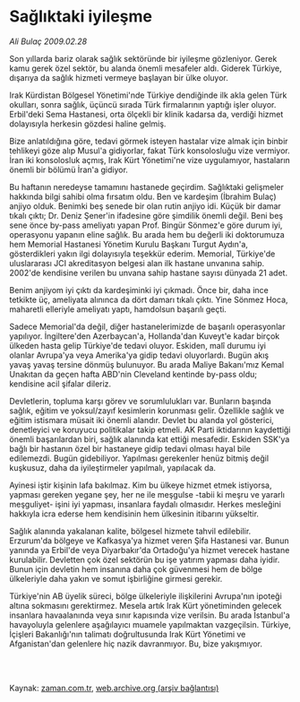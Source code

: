 # Sağlıktaki iyileşme

*Ali Bulaç 2009.02.28*

<td class="columnist-detail">
<p>Son yıllarda bariz olarak sağlık sektöründe bir iyileşme gözleniyor. Gerek kamu gerek özel sektör, bu alanda önemli mesafeler aldı. Giderek Türkiye, dışarıya da sağlık hizmeti vermeye başlayan bir ülke oluyor.</p>
<p>
<div id="haberMetinDiv">
<p> Irak Kürdistan Bölgesel Yönetimi'nde Türkiye dendiğinde ilk akla gelen Türk okulları, sonra sağlık, üçüncü sırada Türk firmalarının yaptığı işler oluyor. Erbil'deki Sema Hastanesi, orta ölçekli bir klinik kadarsa da, verdiği hizmet dolayısıyla herkesin gözdesi haline gelmiş. 
<p>Bize anlatıldığına göre, tedavi görmek isteyen hastalar vize almak için binbir tehlikeyi göze alıp Musul'a gidiyorlar, fakat Türk konsolosluğu vize vermiyor. İran iki konsolosluk açmış, Irak Kürt Yönetimi'ne vize uygulamıyor, hastaların önemli bir bölümü İran'a gidiyor.
<p>Bu haftanın neredeyse tamamını hastanede geçirdim. Sağlıktaki gelişmeler hakkında bilgi sahibi olma fırsatım oldu. Ben ve kardeşim (İbrahim Bulaç) anjiyo olduk. Benimki beş senede bir olan rutin anjiyo idi. Küçük bir damar tıkalı çıktı; Dr. Deniz Şener'in ifadesine göre şimdilik önemli değil. Beni beş sene önce by-pass ameliyatı yapan Prof. Bingür Sönmez'e göre durum iyi, operasyonu yapanın eline sağlık. Bu arada hem bu değerli iki doktorumuza hem Memorial Hastanesi Yönetim Kurulu Başkanı Turgut Aydın'a, gösterdikleri yakın ilgi dolayısıyla teşekkür ederim. Memorial, Türkiye'de uluslararası JCI akreditasyon belgesi alan ilk hastane unvanına sahip. 2002'de kendisine verilen bu unvana sahip hastane sayısı dünyada 21 adet.
<p>Benim anjiyom iyi çıktı da kardeşiminki iyi çıkmadı. Önce bir, daha ince tetkikte üç, ameliyata alınınca da dört damarı tıkalı çıktı. Yine Sönmez Hoca, maharetli elleriyle ameliyatı yaptı, hamdolsun başarılı geçti.
<p>Sadece Memorial'da değil, diğer hastanelerimizde de başarılı operasyonlar yapılıyor. İngiltere'den Azerbaycan'a, Hollanda'dan Kuveyt'e kadar birçok ülkeden hasta gelip Türkiye'de tedavi oluyor. Eskiden, malî durumu iyi olanlar Avrupa'ya veya Amerika'ya gidip tedavi oluyorlardı. Bugün akış yavaş yavaş tersine dönmüş bulunuyor. Bu arada Maliye Bakanı'mız Kemal Unakıtan da geçen hafta ABD'nin Cleveland kentinde by-pass oldu; kendisine acil şifalar dileriz.
<p>Devletlerin, topluma karşı görev ve sorumlulukları var. Bunların başında sağlık, eğitim ve yoksul/zayıf kesimlerin korunması gelir. Özellikle sağlık ve eğitim istismara müsait iki önemli alandır. Devlet bu alanda yol gösterici, denetleyici ve koruyucu politikalar takip etmeli. AK Parti iktidarının kaydettiği önemli başarılardan biri, sağlık alanında kat ettiği mesafedir. Eskiden SSK'ya bağlı bir hastanın özel bir hastaneye gidip tedavi olması hayal bile edilemezdi. Bugün gidebiliyor. Yapılması gerekenler henüz bitmiş değil kuşkusuz, daha da iyileştirmeler yapılmalı, yapılacak da.
<p>Ayinesi iştir kişinin lafa bakılmaz. Kim bu ülkeye hizmet etmek istiyorsa, yapması gereken yegane şey, her ne ile meşgulse -tabii ki meşru ve yararlı meşguliyet- işini iyi yapması, insanlara faydalı olmasıdır. Herkes mesleğini hakkıyla icra ederse hem kendisinin hem ülkesinin itibarını yükseltir.
<p>Sağlık alanında yakalanan kalite, bölgesel hizmete tahvil edilebilir. Erzurum'da bölgeye ve Kafkasya'ya hizmet veren Şifa Hastanesi var. Bunun yanında ya Erbil'de veya Diyarbakır'da Ortadoğu'ya hizmet verecek hastane kurulabilir. Devletten çok özel sektörün bu işe yatırım yapması daha iyidir. Bunun için devletin hem insanına daha çok güvenmesi hem de bölge ülkeleriyle daha yakın ve somut işbirliğine girmesi gerekir. 
<p>Türkiye'nin AB üyelik süreci, bölge ülkeleriyle ilişkilerini Avrupa'nın ipoteği altına sokmasını gerektirmez. Mesela artık Irak Kürt yönetiminden gelecek insanlara havaalanında veya sınır kapısında vize verilsin. Bu arada İstanbul'a havayoluyla gelenlere aşağılayıcı muamele yapılmaktan vazgeçilsin. Türkiye, İçişleri Bakanlığı'nın talimatı doğrultusunda Irak Kürt Yönetimi ve Afganistan'dan gelenlere hiç nazik davranmıyor. Bu, bize yakışmıyor.</p></p></p></p></p></p></p></p></p></div>
</p>


<p><br>
		 </br></p></td>

Kaynak: [zaman.com.tr](http://zaman.com.tr/yazar.do?yazino=820054), [web.archive.org (arşiv bağlantısı)](http://web.archive.org/web/20120326004825/http://www.zaman.com.tr:80/yazar.do?yazino=820054)
